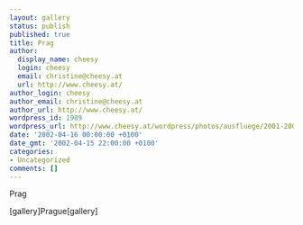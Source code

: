 ```yaml
---
layout: gallery
status: publish
published: true
title: Prag
author:
  display_name: cheesy
  login: cheesy
  email: christine@cheesy.at
  url: http://www.cheesy.at/
author_login: cheesy
author_email: christine@cheesy.at
author_url: http://www.cheesy.at/
wordpress_id: 1989
wordpress_url: http://www.cheesy.at/wordpress/photos/ausfluege/2001-2002/2002-april/
date: '2002-04-16 00:00:00 +0100'
date_gmt: '2002-04-15 22:00:00 +0100'
categories:
- Uncategorized
comments: []
---
```

<!--:de-->Prag
[gallery]<!--:--><!--:en-->Prague[gallery]<!--:-->
